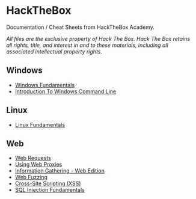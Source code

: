 # HackTheBox
Documentation / Cheat Sheets from HackTheBox Academy.

*All files are the exclusive property of Hack The Box. Hack The Box retains all rights, title, and interest in and to these materials, including all associated intellectual property rights.*

## Windows
- [Windows Fundamentals](https://github.com/404Future/HackTheBox/blob/main/Windows/Windows_Fundamentals_Module_Cheat_Sheet.pdf)
- [Introduction To Windows Command Line](https://github.com/404Future/HackTheBox/blob/main/Windows/Introduction_To_Windows_Command_Line_Module_Cheat_Sheet.pdf)

## Linux
- [Linux Fundamentals](https://github.com/404Future/HackTheBox/blob/main/Linux/Linux_Fundamentals_Module_Cheat_Sheet.pdf)

## Web
- [Web Requests](https://github.com/404Future/HackTheBox/blob/main/Web_Requests_Module_Cheat_Sheet.pdf)
- [Using Web Proxies](https://github.com/404Future/HackTheBox/blob/main/Using_Web_Proxies_Module_Cheat_Sheet.pdf)
- [Information Gathering - Web Edition](https://github.com/404Future/HackTheBox/blob/main/Information_Gathering_Web_Edition_Module_Cheat_Sheet.pdf)
- [Web Fuzzing](https://github.com/404Future/HackTheBox/blob/main/Web_Fuzzing_Module_Cheat_Sheet.pdf)
- [Cross-Site Scripting (XSS)](https://github.com/404Future/HackTheBox/blob/main/Cross_Site_Scripting_Xss_Module_Cheat_Sheet.pdf)
- [SQL Injection Fundamentals](https://github.com/404Future/HackTheBox/blob/main/Sql_Injection_Fundamentals_Module_Cheat_Sheet.pdf)

